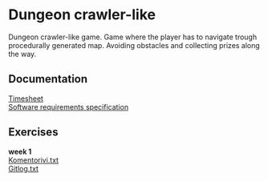 # Dungeon crawler-like 

Dungeon crawler-like game. Game where the player has to navigate trough procedurally generated map. Avoiding obstacles and collecting prizes along the way.

## Documentation 
[Timesheet](https://github.com/uberballo/ot-harjoitustyo/blob/master/dokumentaatio/tuntikirjanpito.md)  
[Software requirements specification](https://github.com/uberballo/ot-harjoitustyo/blob/master/documentation/SoftwareRequirementsSpecifications.md)

## Exercises 
**week 1**  
[Komentorivi.txt](https://github.com/uberballo/ot-harjoitustyo/blob/master/laskarit/viikko1/komentorivi.txt)  
[Gitlog.txt](https://github.com/uberballo/ot-harjoitustyo/blob/master/laskarit/viikko1/gitlog.txt)

